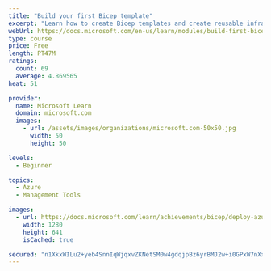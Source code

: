 ```yaml
---
title: "Build your first Bicep template"
excerpt: "Learn how to create Bicep templates and create reusable infrastructure as code."
webUrl: https://docs.microsoft.com/en-us/learn/modules/build-first-bicep-template/
type: course
price: Free
length: PT47M
ratings:
  count: 69
  average: 4.869565
heat: 51

provider:
  name: Microsoft Learn
  domain: microsoft.com
  images:
    - url: /assets/images/organizations/microsoft.com-50x50.jpg
      width: 50
      height: 50

levels:
  - Beginner

topics:
  - Azure
  - Management Tools

images:
  - url: https://docs.microsoft.com/learn/achievements/bicep/deploy-azure-resources-by-using-bicep-templates-social.png
    width: 1280
    height: 641
    isCached: true

secured: "n1XkxWILu2+yeb4SnnIqWjqxvZKNetSM0w4gdqjpBz6yrBMJ2w+i0GPxW7nXxYmpizTXzzPsdsrBxs6vpVAcvBgqLw6GdXPjIgRoDw3cs+WfFtUpy/isnMPZs9M1Kd4jtzgQ3+JPJ/t3W/xm7a9pZFzTUHK1PwqyJtxtY0e9Ug6FEgIv4XAHWFOYcjMAdvny04bwHro7PibyYfftT9NzuRcHlyuo94yMdDy2I+fM7Ui92yLdrD39bLGAdY1f0dY0Y3ymC2fxIaz5h7/e+c1fbTqxf+dMWwJa/8LVmuAwTwMq5IVh50SNe202qz4zT4jwReIVjPBiabw6xiyvMN4EtEDUx/w6Mqle0c/KOZeeyEnxx3nboU1usHe8UNU35uKvj/ysXgCpbUlJvflhWPFfjN0gbIcqDat6gmJGq9zJu+I=;iIrhQ8nvtLM6ocUMQ83i8g=="
---
```


